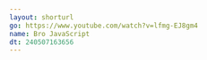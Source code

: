 ```yaml
---
layout: shorturl
go: https://www.youtube.com/watch?v=lfmg-EJ8gm4
name: Bro JavaScript
dt: 240507163656
---
```


